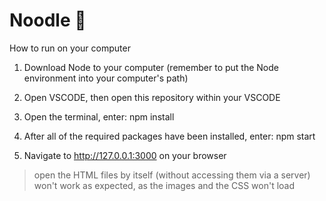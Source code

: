 # Noodle 🍜

How to run on your computer

1. Download Node to your computer (remember to put the Node environment into your computer's path)

2. Open VSCODE, then open this repository within your VSCODE

3. Open the terminal, enter: npm install

4. After all of the required packages have been installed, enter: npm start

5. Navigate to http://127.0.0.1:3000 on your browser

> open the HTML files by itself (without accessing them via a server) won't work as expected, as the images and the CSS won't load
